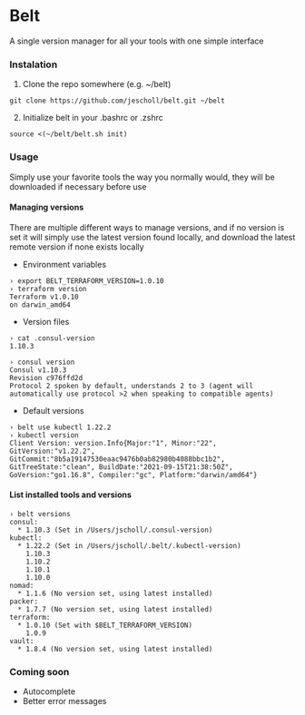 # Belt
A single version manager for all your tools with one simple interface

### Instalation

1. Clone the repo somewhere (e.g. ~/belt)
```
git clone https://github.com/jescholl/belt.git ~/belt
```
2. Initialize belt in your .bashrc or .zshrc
```
source <(~/belt/belt.sh init)
```

### Usage

Simply use your favorite tools the way you normally would, they will be downloaded if necessary before use

#### Managing versions

There are multiple different ways to manage versions, and if no version is set it will simply use the latest version found locally, and download the latest remote version if none exists locally

* Environment variables
```
› export BELT_TERRAFORM_VERSION=1.0.10
› terraform version
Terraform v1.0.10
on darwin_amd64
```

* Version files
```
› cat .consul-version
1.10.3

› consul version
Consul v1.10.3
Revision c976ffd2d
Protocol 2 spoken by default, understands 2 to 3 (agent will automatically use protocol >2 when speaking to compatible agents)
```

* Default versions
```
› belt use kubectl 1.22.2
› kubectl version
Client Version: version.Info{Major:"1", Minor:"22", GitVersion:"v1.22.2", GitCommit:"8b5a19147530eaac9476b0ab82980b4088bbc1b2", GitTreeState:"clean", BuildDate:"2021-09-15T21:38:50Z", GoVersion:"go1.16.8", Compiler:"gc", Platform:"darwin/amd64"}
```

#### List installed tools and versions

```
› belt versions
consul:
  * 1.10.3 (Set in /Users/jscholl/.consul-version)
kubectl:
  * 1.22.2 (Set in /Users/jscholl/.belt/.kubectl-version)
    1.10.3
    1.10.2
    1.10.1
    1.10.0
nomad:
  * 1.1.6 (No version set, using latest installed)
packer:
  * 1.7.7 (No version set, using latest installed)
terraform:
  * 1.0.10 (Set with $BELT_TERRAFORM_VERSION)
    1.0.9
vault:
  * 1.8.4 (No version set, using latest installed)
```


### Coming soon

* Autocomplete
* Better error messages
